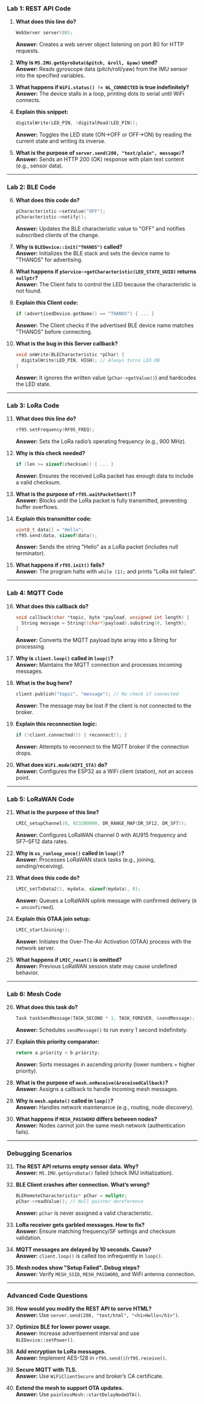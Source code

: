 ### **Lab 1: REST API Code**  
1. **What does this line do?**  
   ```cpp
   WebServer server(80);
   ```
   **Answer:** Creates a web server object listening on port 80 for HTTP requests.

2. **Why is `M5.IMU.getGyroData(&pitch, &roll, &yaw)` used?**  
   **Answer:** Reads gyroscope data (pitch/roll/yaw) from the IMU sensor into the specified variables.

3. **What happens if `WiFi.status() != WL_CONNECTED` is true indefinitely?**  
   **Answer:** The device stalls in a loop, printing dots to serial until WiFi connects.

4. **Explain this snippet:**  
   ```cpp
   digitalWrite(LED_PIN, !digitalRead(LED_PIN));
   ```
   **Answer:** Toggles the LED state (ON→OFF or OFF→ON) by reading the current state and writing its inverse.

5. **What is the purpose of `server.send(200, "text/plain", message)`?**  
   **Answer:** Sends an HTTP 200 (OK) response with plain text content (e.g., sensor data).

---

### **Lab 2: BLE Code**  
6. **What does this code do?**  
   ```cpp
   pCharacteristic->setValue("OFF");
   pCharacteristic->notify();
   ```
   **Answer:** Updates the BLE characteristic value to "OFF" and notifies subscribed clients of the change.

7. **Why is `BLEDevice::init("THANOS")` called?**  
   **Answer:** Initializes the BLE stack and sets the device name to "THANOS" for advertising.

8. **What happens if `pService->getCharacteristic(LED_STATE_UUID)` returns `nullptr`?**  
   **Answer:** The Client fails to control the LED because the characteristic is not found.

9. **Explain this Client code:**  
   ```cpp
   if (advertisedDevice.getName() == "THANOS") { ... }
   ```
   **Answer:** The Client checks if the advertised BLE device name matches "THANOS" before connecting.

10. **What is the bug in this Server callback?**  
    ```cpp
    void onWrite(BLECharacteristic *pChar) {
      digitalWrite(LED_PIN, HIGH); // Always turns LED ON
    }
    ```
    **Answer:** It ignores the written value (`pChar->getValue()`) and hardcodes the LED state.

---

### **Lab 3: LoRa Code**  
11. **What does this line do?**  
    ```cpp
    rf95.setFrequency(RF95_FREQ);
    ```
    **Answer:** Sets the LoRa radio’s operating frequency (e.g., 900 MHz).

12. **Why is this check needed?**  
    ```cpp
    if (len >= sizeof(checksum)) { ... }
    ```
    **Answer:** Ensures the received LoRa packet has enough data to include a valid checksum.

13. **What is the purpose of `rf95.waitPacketSent()`?**  
    **Answer:** Blocks until the LoRa packet is fully transmitted, preventing buffer overflows.

14. **Explain this transmitter code:**  
    ```cpp
    uint8_t data[] = "Hello";
    rf95.send(data, sizeof(data));
    ```
    **Answer:** Sends the string "Hello" as a LoRa packet (includes null terminator).

15. **What happens if `rf95.init()` fails?**  
    **Answer:** The program halts with `while (1);` and prints "LoRa init failed".

---

### **Lab 4: MQTT Code**  
16. **What does this callback do?**  
    ```cpp
    void callback(char *topic, byte *payload, unsigned int length) {
      String message = String((char*)payload).substring(0, length);
    }
    ```
    **Answer:** Converts the MQTT payload byte array into a String for processing.

17. **Why is `client.loop()` called in `loop()`?**  
    **Answer:** Maintains the MQTT connection and processes incoming messages.

18. **What is the bug here?**  
    ```cpp
    client.publish("topic", "message"); // No check if connected
    ```
    **Answer:** The message may be lost if the client is not connected to the broker.

19. **Explain this reconnection logic:**  
    ```cpp
    if (!client.connected()) { reconnect(); }
    ```
    **Answer:** Attempts to reconnect to the MQTT broker if the connection drops.

20. **What does `WiFi.mode(WIFI_STA)` do?**  
    **Answer:** Configures the ESP32 as a WiFi client (station), not an access point.

---

### **Lab 5: LoRaWAN Code**  
21. **What is the purpose of this line?**  
    ```cpp
    LMIC_setupChannel(0, 923200000, DR_RANGE_MAP(DR_SF12, DR_SF7));
    ```
    **Answer:** Configures LoRaWAN channel 0 with AU915 frequency and SF7–SF12 data rates.

22. **Why is `os_runloop_once()` called in `loop()`?**  
    **Answer:** Processes LoRaWAN stack tasks (e.g., joining, sending/receiving).

23. **What does this code do?**  
    ```cpp
    LMIC_setTxData2(1, mydata, sizeof(mydata), 0);
    ```
    **Answer:** Queues a LoRaWAN uplink message with confirmed delivery (`0 = unconfirmed`).

24. **Explain this OTAA join setup:**  
    ```cpp
    LMIC_startJoining();
    ```
    **Answer:** Initiates the Over-The-Air Activation (OTAA) process with the network server.

25. **What happens if `LMIC_reset()` is omitted?**  
    **Answer:** Previous LoRaWAN session state may cause undefined behavior.

---

### **Lab 6: Mesh Code**  
26. **What does this task do?**  
    ```cpp
    Task taskSendMessage(TASK_SECOND * 1, TASK_FOREVER, &sendMessage);
    ```
    **Answer:** Schedules `sendMessage()` to run every 1 second indefinitely.

27. **Explain this priority comparator:**  
    ```cpp
    return a.priority < b.priority;
    ```
    **Answer:** Sorts messages in ascending priority (lower numbers = higher priority).

28. **What is the purpose of `mesh.onReceive(&receivedCallback)`?**  
    **Answer:** Assigns a callback to handle incoming mesh messages.

29. **Why is `mesh.update()` called in `loop()`?**  
    **Answer:** Handles network maintenance (e.g., routing, node discovery).

30. **What happens if `MESH_PASSWORD` differs between nodes?**  
    **Answer:** Nodes cannot join the same mesh network (authentication fails).

---

### **Debugging Scenarios**  
31. **The REST API returns empty sensor data. Why?**  
    **Answer:** `M5.IMU.getGyroData()` failed (check IMU initialization).

32. **BLE Client crashes after connection. What’s wrong?**  
    ```cpp
    BLERemoteCharacteristic* pChar = nullptr;
    pChar->readValue(); // Null pointer dereference
    ```
    **Answer:** `pChar` is never assigned a valid characteristic.

33. **LoRa receiver gets garbled messages. How to fix?**  
    **Answer:** Ensure matching frequency/SF settings and checksum validation.

34. **MQTT messages are delayed by 10 seconds. Cause?**  
    **Answer:** `client.loop()` is called too infrequently in `loop()`.

35. **Mesh nodes show "Setup Failed". Debug steps?**  
    **Answer:** Verify `MESH_SSID`, `MESH_PASSWORD`, and WiFi antenna connection.

---

### **Advanced Code Questions**  
36. **How would you modify the REST API to serve HTML?**  
    **Answer:** Use `server.send(200, "text/html", "<h1>Hello</h1>")`.

37. **Optimize BLE for lower power usage.**  
    **Answer:** Increase advertisement interval and use `BLEDevice::setPower()`.

38. **Add encryption to LoRa messages.**  
    **Answer:** Implement AES-128 in `rf95.send()`/`rf95.receive()`.

39. **Secure MQTT with TLS.**  
    **Answer:** Use `WiFiClientSecure` and broker’s CA certificate.

40. **Extend the mesh to support OTA updates.**  
    **Answer:** Use `painlessMesh::startDelayNodeOTA()`.

